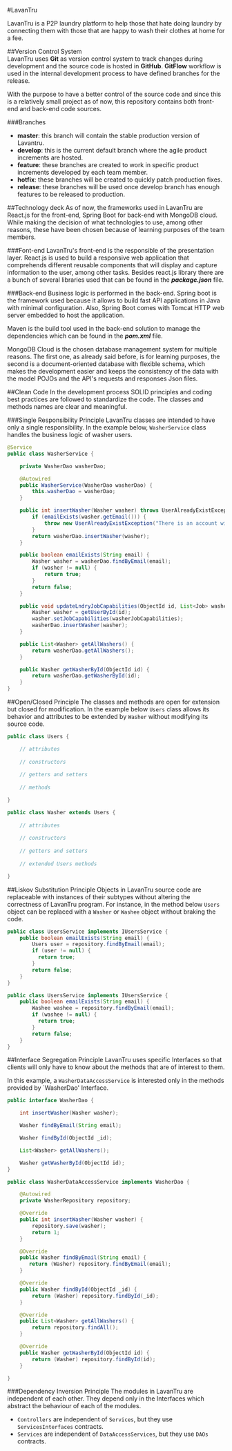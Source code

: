 #LavanTru

LavanTru is a P2P laundry platform to help those that hate doing laundry by connecting them with those that are happy to wash their clothes at home for a fee. 


##Version Control System  
LavanTru uses **Git** as version control system to track changes during development and the source code is hosted in **GitHub**. **GitFlow** workflow is used in the internal development process to have defined branches for the release.

With the purpose to have a better control of the source code and since this is a relatively small project as of now, this repository contains both front-end and back-end code sources.

###Branches
* **master**: this branch will contain the stable production version of Lavantru.
* **develop**: this is the current default branch where the agile product increments are hosted. 
* **feature**: these branches are created to work in specific product increments developed by each team member. 
* **hotfix**: these branches will be created to quickly patch production fixes. 
* **release**: these branches will be used once develop branch has enough features to be released to production.

##Technology deck
As of now, the frameworks used in LavanTru are React.js for the front-end, Spring Boot for back-end with MongoDB cloud. While making the decision of what technologies to use, among other reasons, these have been chosen because of learning purposes of the team members.   

###Font-end
LavanTru's front-end is the responsible of the presentation layer. React.js is used to build a responsive web application that comprehends different reusable components that will display and capture information to the user, among other tasks. Besides react.js library there are a bunch of several libraries used that can be found in the ***package.json*** file.

###Back-end
Business logic is performed in the back-end. Spring boot is the framework used because it allows to build fast API applications in Java with minimal configuration. Also, Spring Boot comes with Tomcat HTTP web server embedded to host the application.

Maven is the build tool used in the back-end solution to manage the dependencies which can be found in the ***pom.xml*** file.

MongoDB Cloud is the chosen database management system for multiple reasons. The first one, as already said before, is for learning purposes, the second is a document-oriented database with flexible schema, which makes the development easier and keeps the consistency of the data with the model POJOs and the API's requests and responses Json files.

##Clean Code
In the development process SOLID principles and coding best practices are followed to standardize the code. The classes and methods names are clear and meaningful.

###Single Responsibility Principle
LavanTru classes are intended to have only a single responsibility. In the example below, `WasherService` class handles the business logic of washer users. 
```java
@Service
public class WasherService {

    private WasherDao washerDao;

    @Autowired
    public WasherService(WasherDao washerDao) {
        this.washerDao = washerDao;
    }

    public int insertWasher(Washer washer) throws UserAlreadyExistException {
        if (emailExists(washer.getEmail())) {
            throw new UserAlreadyExistException("There is an account with that email address: " + washer.getEmail());
        }
        return washerDao.insertWasher(washer);
    }

    public boolean emailExists(String email) {
        Washer washer = washerDao.findByEmail(email);
        if (washer != null) {
            return true;
        }
        return false;
    }

    public void updateLndryJobCapabilities(ObjectId id, List<Job> washerJobCapabilities) {
        Washer washer = getUserById(id);
        washer.setJobCapabilities(washerJobCapabilities);
        washerDao.insertWasher(washer);
    }

    public List<Washer> getAllWashers() {
        return washerDao.getAllWashers();
    }

    public Washer getWasherById(ObjectId id) {
        return washerDao.getWasherById(id);
    }
}
```

##Open/Closed Principle 
The classes and methods are open for extension but closed for modification. In the example below `Users` class allows its behavior and attributes to be extended by `Washer` without modifying its source code. 
```java
public class Users {

    // attributes
    
    // constructors
    
    // getters and setters
    
    // methods

}
```

```java
public class Washer extends Users {
        
    // attributes
       
    // constructors
       
    // getters and setters
    
    // extended Users methods

}
```
 
##Liskov Substitution Principle
Objects in LavanTru source code are replaceable with instances of their subtypes without altering the correctness of LavanTru program. For instance, in the method below `Users` object can be replaced with a `Washer` or `Washee` object without braking the code.

```java
public class UsersService implements IUsersService {
    public boolean emailExists(String email) {
        Users user = repository.findByEmail(email);
        if (user != null) {
          return true;
        }
        return false;
    }
}
``` 

```java
public class UsersService implements IUsersService {
    public boolean emailExists(String email) {
        Washee washee = repository.findByEmail(email);
        if (washee != null) {
          return true;
        }
        return false;
    }
}
``` 

##Interface Segregation Principle
LavanTru uses specific Interfaces so that clients will only have to know about the methods that are of interest to them.

In this example, a `WasherDataAccessService` is interested only in the methods provided by `WasherDao' Interface.
```java
public interface WasherDao {

    int insertWasher(Washer washer);

    Washer findByEmail(String email);

    Washer findById(ObjectId _id);

    List<Washer> getAllWashers();

    Washer getWasherById(ObjectId id);
}
```
 
```java
public class WasherDataAccessService implements WasherDao {

    @Autowired
    private WasherRepository repository;

    @Override
    public int insertWasher(Washer washer) {
        repository.save(washer);
        return 1;
    }

    @Override
    public Washer findByEmail(String email) {
       return (Washer) repository.findByEmail(email);
    }

    @Override
    public Washer findById(ObjectId _id) {
        return (Washer) repository.findById(_id);
    }

    @Override
    public List<Washer> getAllWashers() {
        return repository.findAll();
    }

    @Override
    public Washer getWasherById(ObjectId id) {
        return (Washer) repository.findById(id);
    }

}
```

###Dependency Inversion Principle
The modules in LavanTru are independent of each other. They depend only in the Interfaces which abstract the behaviour of each of the modules.

* `Controllers` are independent of `Services`, but they use `ServicesInterfaces` contracts.
* `Services` are independent of `DataAccessServices`, but they use `DAOs` contracts.

